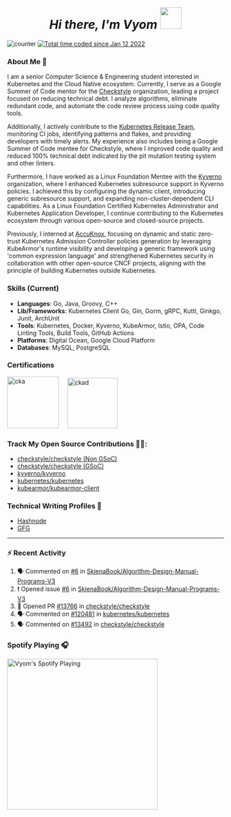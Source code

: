 <h1 align="center"><em>Hi there, I'm Vyom </em><img src="https://user-images.githubusercontent.com/73777108/150582164-1a082835-3bad-4a81-b3c7-dad6e90c6e19.gif" width="50"></h1>

![counter](https://enpd32rp4uhhkkc.m.pipedream.net)
<a href="https://wakatime.com/@939457b0-41b0-4830-8244-95c652fadddb"><img src="https://wakatime.com/badge/user/939457b0-41b0-4830-8244-95c652fadddb.svg" alt="Total time coded since Jan 12 2022" /></a>

### About Me 🚀

I am a senior Computer Science & Engineering student interested in Kubernetes and the Cloud Native ecosystem. Currently, I serve as a Google Summer of Code mentor for the [Checkstyle](https://github.com/checkstyle/checkstyle) organization, leading a project focused on reducing technical debt. I analyze algorithms, eliminate redundant code, and automate the code review process using code quality tools.

Additionally, I actively contribute to the [Kubernetes Release Team](https://github.com/kubernetes/sig-release), monitoring CI jobs, identifying patterns and flakes, and providing developers with timely alerts. My experience also includes being a Google Summer of Code mentee for Checkstyle, where I improved code quality and reduced 100% technical debt indicated by the pit mutation testing system and other linters.

Furthermore, I have worked as a Linux Foundation Mentee with the [Kyverno](https://github.com/kyverno/kyverno) organization, where I enhanced Kubernetes subresource support in Kyverno policies. I achieved this by configuring the dynamic client, introducing generic subresource support, and expanding non-cluster-dependent CLI capabilities. As a Linux Foundation Certified Kubernetes Administrator and Kubernetes Application Developer, I continue contributing to the Kubernetes ecosystem through various open-source and closed-source projects. 

Previously, I interned at [AccuKnox](http://www.accuknox.com/), focusing on dynamic and static zero-trust Kubernetes Admission Controller policies generation by leveraging KubeArmor's runtime visibility and developing a generic framework using 'common expression language' and strengthened Kubernetes security in collaboration with other open-source CNCF projects, aligning with the principle of building Kubernetes outside Kubernetes.

### Skills (Current)

- **Languages**: Go, Java, Groovy, C++           
- **Lib/Frameworks**: Kubernetes Client Go, Gin, Gorm, gRPC, Kuttl, Ginkgo, Junit, ArchUnit 
- **Tools**: Kubernetes, Docker, Kyverno, KubeArmor, Istio, OPA, Code Linting Tools, Build Tools, GitHub Actions 
- **Platforms**: Digital Ocean, Google Cloud Platform 
- **Databases**: MySQL, PostgreSQL 

### Certifications

<img src="https://images.credly.com/images/8b8ed108-e77d-4396-ac59-2504583b9d54/cka_from_cncfsite__281_29.png" alt="cka" height="120"> &nbsp; &nbsp;
<img src="https://images.credly.com/images/f88d800c-5261-45c6-9515-0458e31c3e16/ckad_from_cncfsite.png" alt="ckad" height="117"> &nbsp; &nbsp;

### Track My Open Source Contributions 👨‍💻: 
 - [checkstyle/checkstyle (Non GSoC)](https://github.com/checkstyle/checkstyle/pulls?q=is%3Apr+author%3AVyom-Yadav+is%3Amerged+merged%3A%3C2022-05-20)
 - [checkstyle/checkstyle (GSoC)](https://github.com/checkstyle/checkstyle/pulls?q=is%3Apr+author%3AVyom-Yadav+is%3Amerged+merged%3A%3E2022-05-20+)
 - [kyverno/kyverno](https://github.com/kyverno/kyverno/pulls?q=is%3Apr+author%3AVyom-Yadav+is%3Amerged+)
 - [kubernetes/kubernetes](https://github.com/kubernetes/kubernetes/issues?q=is%3Aissue+author%3AVyom-Yadav)
 - [kubearmor/kubearmor-client](https://github.com/kubearmor/kubearmor-client/pulls?q=is%3Amerged+is%3Apr+author%3AVyom-Yadav+)

### Technical Writing Profiles 📃
 - [Hashnode](https://while-vyom-is-coding.hashnode.dev/)
 - [GFG](https://auth.geeksforgeeks.org/user/jackhammervyom/articles)

---

### :zap: Recent Activity

<!--START_SECTION:activity-->
1. 🗣 Commented on [#6](https://github.com/SkienaBook/Algorithm-Design-Manual-Programs-V3/issues/6#issuecomment-1733370258) in [SkienaBook/Algorithm-Design-Manual-Programs-V3](https://github.com/SkienaBook/Algorithm-Design-Manual-Programs-V3)
2. ❗ Opened issue [#6](https://github.com/SkienaBook/Algorithm-Design-Manual-Programs-V3/issues/6) in [SkienaBook/Algorithm-Design-Manual-Programs-V3](https://github.com/SkienaBook/Algorithm-Design-Manual-Programs-V3)
3. 💪 Opened PR [#13766](https://github.com/checkstyle/checkstyle/pull/13766) in [checkstyle/checkstyle](https://github.com/checkstyle/checkstyle)
4. 🗣 Commented on [#120481](https://github.com/kubernetes/kubernetes/issues/120481#issuecomment-1718897524) in [kubernetes/kubernetes](https://github.com/kubernetes/kubernetes)
5. 🗣 Commented on [#13492](https://github.com/checkstyle/checkstyle/pull/13492#issuecomment-1718779911) in [checkstyle/checkstyle](https://github.com/checkstyle/checkstyle)
<!--END_SECTION:activity-->

### Spotify Playing 🎧

[<img src="https://novatorem-git-master-vyom-yadav.vercel.app/api/spotify" alt="Vyom's Spotify Playing" width="350" />](https://open.spotify.com/user/312oauov5ttlvf6hg6yygyiz3m4m)
